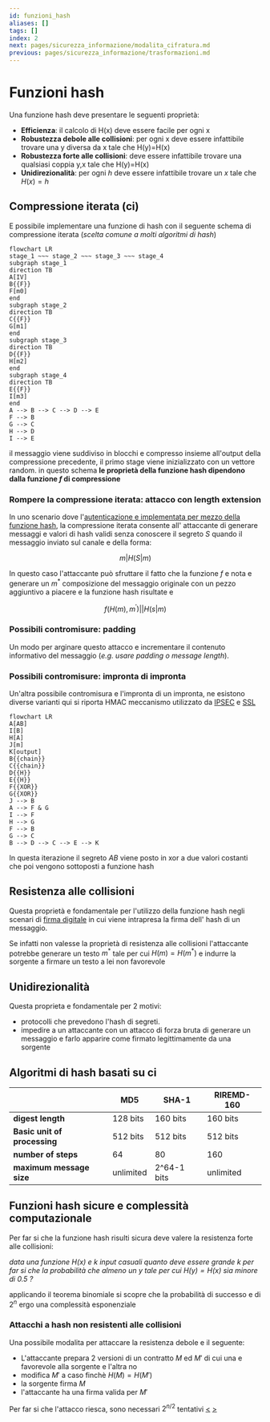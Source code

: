 ```yaml
---
id: funzioni_hash
aliases: []
tags: []
index: 2
next: pages/sicurezza_informazione/modalita_cifratura.md
previous: pages/sicurezza_informazione/trasformazioni.md
---
```


# Funzioni hash

Una funzione hash deve presentare le seguenti proprietà:

-   **Efficienza**: il calcolo di H(x) deve essere facile per ogni x
-   **Robustezza debole alle collisioni**: per ogni x deve essere infattibile trovare una y diversa da x tale che H(y)=H(x)
-   **Robustezza forte alle collisioni**: deve essere infattibile trovare una qualsiasi coppia y,x tale che H(y)=H(x)
-   **Unidirezionalità**: per ogni $h$ deve essere infattibile trovare un $x$ tale che $H(x)=h$

## Compressione iterata (ci)

E possibile implementare una funzione di hash con il seguente schema di compressione iterata (*scelta comune a molti algoritmi di hash*)

```mermaid
flowchart LR
stage_1 ~~~ stage_2 ~~~ stage_3 ~~~ stage_4
subgraph stage_1
direction TB
A[IV]
B{{F}}
F[m0]
end
subgraph stage_2
direction TB
C{{F}}
G[m1]
end
subgraph stage_3
direction TB
D{{F}}
H[m2]
end
subgraph stage_4
direction TB
E{{F}}
I[m3]
end
A --> B --> C --> D --> E
F --> B
G --> C
H --> D
I --> E
```

il messaggio viene suddiviso in blocchi e compresso insieme all'output della compressione precedente, il primo stage viene inizializzato con un vettore random. in questo schema **le proprietà della funzione hash dipendono dalla funzione $f$ di compressione**

### Rompere la compressione iterata: attacco con length extension

In uno scenario dove l'[autenticazione e implementata per mezzo della funzione hash](pages/sicurezza_informazione/protocolli.md#hash%20di%20un%20segreto), la compressione iterata consente all' attaccante di generare messaggi e valori di hash validi senza conoscere il segreto $S$ quando il messaggio inviato sul canale e della forma:

$$ m|H(S|m)$$

In questo caso l'attaccante può sfruttare il fatto che la funzione $f$ e nota e generare un $m^*$ composizione del messaggio originale con un pezzo aggiuntivo a piacere e la funzione hash risultate e

$$f(H(m),m^{'})||H(s|m)$$

### Possibili contromisure: padding

Un modo per arginare questo attacco e incrementare il contenuto informativo del messaggio (*e.g. usare padding o message length*).

### Possibili contromisure: impronta di impronta

Un'altra possibile contromisura e l'impronta di un impronta, ne esistono diverse varianti qui si riporta HMAC meccanismo utilizzato da [IPSEC](pages/sicurezza_informazione/ipsec.md) e [SSL](pages/sicurezza_informazione/ssl.md)

```mermaid
flowchart LR
A[AB]
I[B]
H[A]
J[m]
K[output]
B{{chain}}
C{{chain}}
D{{H}}
E{{H}}
F{{XOR}}
G{{XOR}}
J --> B
A --> F & G
I --> F
H --> G
F --> B
G --> C
B --> D --> C --> E --> K
```

In questa iterazione il segreto $AB$ viene posto in xor a due valori costanti che poi vengono sottoposti a funzione hash

## Resistenza alle collisioni

Questa proprietà e fondamentale per l'utilizzo della funzione hash negli scenari di [firma digitale](pages/sicurezza_informazione/protocolli.md#firma%20digitale) in cui viene intrapresa la firma dell' hash di un messaggio.

Se infatti non valesse la proprietà di resistenza alle collisioni l'attaccante potrebbe generare un testo $m^*$ tale per cui $H(m)=H(m^*)$ e indurre la sorgente a firmare un testo a lei non favorevole

## Unidirezionalità

Questa proprieta e fondamentale per 2 motivi:

- protocolli che prevedono l'hash di segreti.
- impedire a un attaccante con un attacco di forza bruta di generare un messaggio e farlo apparire come firmato legittimamente da una sorgente

## Algoritmi di hash basati su ci

|                              | MD5       | SHA-1       | RIREMD-160 |
| ---------------------------- | --------- | ----------- | ---------- |
| **digest length**            | 128 bits  | 160 bits    | 160 bits   |
| **Basic unit of processing** | 512 bits  | 512 bits    | 512 bits   |
| **number of steps**          | 64        | 80          | 160        |
| **maximum message size**     | unlimited | 2^64-1 bits | unlimited  |

## Funzioni hash sicure e complessità computazionale

Per far si che la funzione hash risulti sicura deve valere la resistenza forte alle collisioni:

*data una funzione $H(x)$ e $k$ input casuali quanto deve essere grande $k$ per far si che  la probabilità che almeno un $y$ tale per cui $H(y)=H(x)$ sia minore di $0.5$ ?*

applicando il teorema binomiale si scopre che la probabilità di successo e di $2^{n}$ ergo una complessità esponenziale

### Attacchi a hash non resistenti alle collisioni

Una possibile modalita per attaccare la resistenza debole e il seguente:

- L'attaccante prepara 2 versioni di un contratto $M$ ed $M'$ di cui una e favorevole alla sorgente e l'altra no
- modifica $M'$ a caso finchè $H(M)= H(M')$
- la sorgente firma $M$
- l'attaccante ha una firma valida per $M'$

Per far si che l'attacco riesca, sono necessari $2^{n/2}$ tentativi
[<](pages/sicurezza_informazione/trasformazioni.md) [>](pages/sicurezza_informazione/modalita_cifratura.md)

